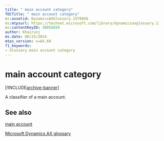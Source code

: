 ```yaml
---
title: " main account category"
TOCTitle: " main account category"
ms:assetid: DynamicsAXGlossary.1370456
ms:mtpsurl: https://technet.microsoft.com/library/dynamicsaxglossary.1370456(v=AX.60)
ms:contentKeyID: 36056859
author: Khairunj
ms.date: 08/25/2014
mtps_version: v=AX.60
f1_keywords:
- Glossary.main account category
---
```


# main account category


[!INCLUDE[archive-banner](includes/archive-banner.md)]

A classifier of a main account.

## See also

[main account](main-account.md)

[Microsoft Dynamics AX glossary](glossary/microsoft-dynamics-ax-glossary.md)

  


